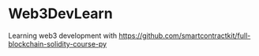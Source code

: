# Web3DevLearn
Learning web3 development with https://github.com/smartcontractkit/full-blockchain-solidity-course-py
